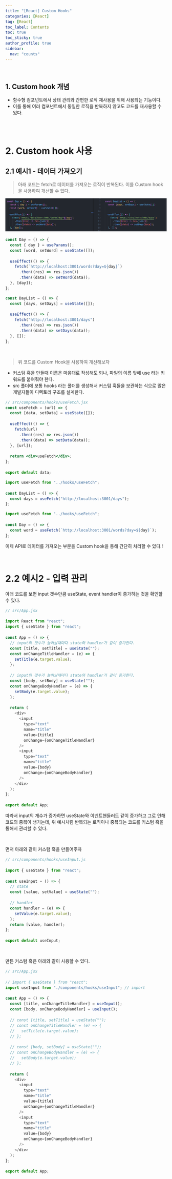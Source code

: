 ```yaml
---
title: "[React] Custom Hooks"
categories: [React]
tag: [React]
toc_label: Contents
toc: true
toc_sticky: true
author_profile: true
sidebar:
  nav: "counts"
---
```


<br>

## 1. Custom hook 개념

- 함수형 컴포넌트에서 상태 관리와 간편한 로직 재사용을 위해 사용되는 기능이다.
- 이를 통해 여러 컴포넌트에서 동일한 로직을 반복하지 않고도 코드를 재사용할 수 있다.

<br><br>

# 2. Custom hook 사용

## 2.1 예시1 - 데이터 가져오기

> 아래 코드는 fetch로 데이터를 가져오는 로직이 반복된다. 이를 Custom hook을 사용하여 개선할 수 있다.

![](/assets/images/2024/2024-07-08-13-47-16.png)

```jsx
const Day = () => {
  const { day } = useParams();
  const [word, setWord] = useState([]);

  useEffect(() => {
    fetch(`http://localhost:3001/words?day=${day}`)
      .then((res) => res.json())
      .then((data) => setWord(data));
  }, [day]);
};
```

```jsx
const DayList = () => {
  const [days, setDays] = useState([]);

  useEffect(() => {
    fetch("http://localhost:3001/days")
      .then((res) => res.json())
      .then((data) => setDays(data));
  }, []);
};
```

<br>

> 위 코드를 Custom Hook을 사용하여 개선해보자

- 커스텀 훅을 만들때 이름은 마음대로 작성해도 되나, 파일의 이름 앞에 use 라는 키워드를 붙여줘야 한다.
- src 폴더에 보통 hooks 라는 폴더를 생성해서 커스텀 훅들을 보관하는 식으로 많은 개발자들이 디렉토리 구조를 설계한다.

```jsx
// src/components/hooks/useFetch.jsx
const useFetch = (url) => {
  const [data, setData] = useState([]);

  useEffect(() => {
    fetch(url)
      .then((res) => res.json())
      .then((data) => setData(data));
  }, [url]);

  return <div>useFetch</div>;
};

export default data;
```

```jsx
import useFetch from "../hooks/useFetch";

const DayList = () => {
  const days = useFetch("http://localhost:3001/days");
};
```

```jsx
import useFetch from "../hooks/useFetch";

const Day = () => {
  const word = useFetch(`http://localhost:3001/words?day=${day}`);
};
```

이제 API로 데이터를 가져오는 부분을 Custom hook을 통해 간단히 처리할 수 있다.!

<br>

# 2.2 예시2 - 입력 관리

아래 코드를 보면 input 갯수만큼 useState, event handler이 증가하는 것을 확인할 수 있다.

```js
// src/App.jsx

import React from "react";
import { useState } from "react";

const App = () => {
  // input의 갯수가 늘어날때마다 state와 handler가 같이 증가한다.
  const [title, setTitle] = useState("");
  const onChangeTitleHandler = (e) => {
    setTitle(e.target.value);
  };

  // input의 갯수가 늘어날때마다 state와 handler가 같이 증가한다.
  const [body, setBody] = useState("");
  const onChangeBodyHandler = (e) => {
    setBody(e.target.value);
  };

  return (
    <div>
      <input
        type="text"
        name="title"
        value={title}
        onChange={onChangeTitleHandler}
      />
      <input
        type="text"
        name="title"
        value={body}
        onChange={onChangeBodyHandler}
      />
    </div>
  );
};

export default App;
```

따라서 input의 개수가 증가하면 useState와 이벤트핸들러도 같이 증가하고 그로 인해 코드의 중복이 생기는데, 위 예시처럼 반복되는 로직이나 중복되는 코드를 커스텀 훅을 통해서 관리할 수 있다.

<br>

먼저 아래와 같이 커스텀 훅을 만들어주자

```js
// src/components/hooks/useInput.js

import { useState } from "react";

const useInput = () => {
  // state
  const [value, setValue] = useState("");

  // handler
  const handler = (e) => {
    setValue(e.target.value);
  };
  return [value, handler];
};

export default useInput;
```

<br>

만든 커스텀 훅은 아래와 같이 사용할 수 있다.

```js
// src/App.jsx

// import { useState } from "react";
import useInput from "./components/hooks/useInput"; // import

const App = () => {
  const [title, onChangeTitleHandler] = useInput();
  const [body, onChangeBodyHandler] = useInput();

  // const [title, setTitle] = useState("");
  // const onChangeTitleHandler = (e) => {
  //   setTitle(e.target.value);
  // };

  // const [body, setBody] = useState("");
  // const onChangeBodyHandler = (e) => {
  //   setBody(e.target.value);
  // };

  return (
    <div>
      <input
        type="text"
        name="title"
        value={title}
        onChange={onChangeTitleHandler}
      />
      <input
        type="text"
        name="title"
        value={body}
        onChange={onChangeBodyHandler}
      />
    </div>
  );
};

export default App;
```

<br>
